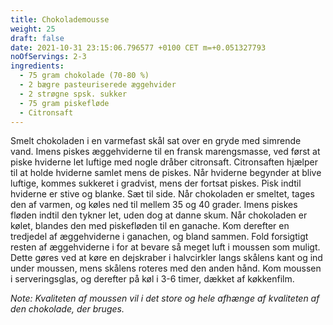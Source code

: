 ```yaml
---
title: Chokolademousse
weight: 25
draft: false
date: 2021-10-31 23:15:06.796577 +0100 CET m=+0.051327793
noOfServings: 2-3
ingredients:
  - 75 gram chokolade (70-80 %)
  - 2 bægre pasteuriserede æggehvider
  - 2 strøgne spsk. sukker
  - 75 gram piskefløde
  - Citronsaft
---
```




Smelt chokoladen i en varmefast skål sat over en gryde med simrende
vand. Imens piskes æggehviderne til en fransk marengsmasse, ved først at
piske hviderne let luftige med nogle dråber citronsaft. Citronsaften
hjælper til at holde hviderne samlet mens de piskes. Når hviderne
begynder at blive luftige, kommes sukkeret i gradvist, mens der fortsat
piskes. Pisk indtil hviderne er stive og blanke. Sæt til side. Når
chokoladen er smeltet, tages den af varmen, og køles ned til mellem 35
og 40 grader. Imens piskes fløden indtil den tykner let, uden dog at
danne skum. Når chokoladen er kølet, blandes den med piskefløden til en
ganache. Kom derefter en tredjedel af æggehviderne i ganachen, og bland
sammen. Fold forsigtigt resten af æggehviderne i for at bevare så meget
luft i moussen som muligt. Dette gøres ved at køre en dejskraber i
halvcirkler langs skålens kant og ind under moussen, mens skålens
roteres med den anden hånd. Kom moussen i serveringsglas, og derefter på
køl i 3-6 timer, dækket af køkkenfilm.

*Note: Kvaliteten af moussen vil i det store og hele afhænge af
kvaliteten af den chokolade, der bruges.*

